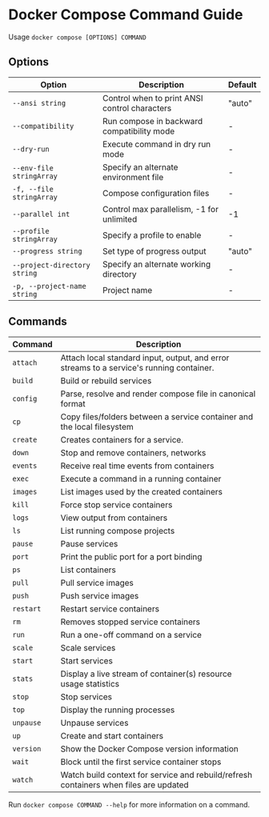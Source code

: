 

# Docker Compose Command Guide

Usage `docker compose [OPTIONS] COMMAND`

## Options

|Option|Description|Default|
|---|---|---|
|`--ansi string`|Control when to print ANSI control characters|"auto"|
|`--compatibility`|Run compose in backward compatibility mode|-|
|`--dry-run`|Execute command in dry run mode|-|
|`--env-file stringArray`|Specify an alternate environment file|-|
|`-f, --file stringArray`|Compose configuration files|-|
|`--parallel int`|Control max parallelism, -1 for unlimited|-1|
|`--profile stringArray`|Specify a profile to enable|-|
|`--progress string`|Set type of progress output|"auto"|
|`--project-directory string`|Specify an alternate working directory|-|
|`-p, --project-name string`|Project name|-|

## Commands

|Command|Description|
|---|---|
|`attach`|Attach local standard input, output, and error streams to a service's running container.|
|`build`|Build or rebuild services|
|`config`|Parse, resolve and render compose file in canonical format|
|`cp`|Copy files/folders between a service container and the local filesystem|
|`create`|Creates containers for a service.|
|`down`|Stop and remove containers, networks|
|`events`|Receive real time events from containers|
|`exec`|Execute a command in a running container|
|`images`|List images used by the created containers|
|`kill`|Force stop service containers|
|`logs`|View output from containers|
|`ls`|List running compose projects|
|`pause`|Pause services|
|`port`|Print the public port for a port binding|
|`ps`|List containers|
|`pull`|Pull service images|
|`push`|Push service images|
|`restart`|Restart service containers|
|`rm`|Removes stopped service containers|
|`run`|Run a one-off command on a service|
|`scale`|Scale services|
|`start`|Start services|
|`stats`|Display a live stream of container(s) resource usage statistics|
|`stop`|Stop services|
|`top`|Display the running processes|
|`unpause`|Unpause services|
|`up`|Create and start containers|
|`version`|Show the Docker Compose version information|
|`wait`|Block until the first service container stops|
|`watch`|Watch build context for service and rebuild/refresh containers when files are updated|

Run `docker compose COMMAND --help` for more information on a command.

